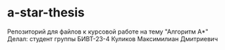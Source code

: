 # a-star-thesis
Репозиторий для файлов к курсовой работе на тему "Алгоритм A*"
Делал: студент группы БИВТ-23-4 Куликов Максимилиан Дмитриевич
